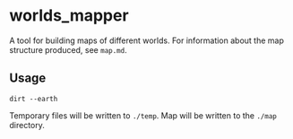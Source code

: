 # worlds_mapper

A tool for building maps of different worlds. For information about the map structure produced, see `map.md`.

## Usage

```
dirt --earth
```

Temporary files will be written to `./temp`. Map will be written to the `./map` directory.
